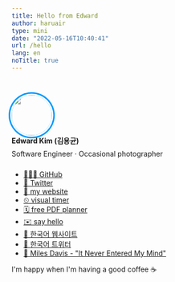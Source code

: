 ```yaml
---
title: Hello from Edward
author: haruair
type: mini
date: "2022-05-16T10:40:41"
url: /hello
lang: en
noTitle: true
---
```


<div class="mini">
<img src="https://pbs.twimg.com/profile_images/1437261659484016643/yFdsUPtX_400x400.jpg" style="width: 80px; border-radius: 100%; box-shadow: 0 0 0px 3px #fff, 0 0 0px 6px #019aff; margin-top: 2rem;" />
<div style="margin-bottom: 1.5rem;">
<strong style="display: block; margin-bottom: 0.5rem;">Edward Kim (김용균)</strong>Software Engineer · Occasional photographer
</div>

- [🧑🏻‍💻 GitHub](https://github.com/edykim/)
- [💬 Twitter](https://twitter.com/itsedykim/)
- [📝 my website](https://edykim.com/)
- [⏲ visual timer](https://apps.apple.com/app/id1458639178)
- [🗓 free PDF planner](https://note.edykim.com/)
- [✉️ say hello](https://github.com/edykim/edykim.com/issues/new/)
- [📝 한국어 웹사이트](https://edykim.com/ko/)
- [💬 한국어 트위터](https://twitter.com/haruair/)
- [🎵 Miles Davis - "It Never Entered My Mind"](https://www.youtube.com/watch?v=AJOVf0DH4x4)

I'm happy when I'm having a good coffee ☕️

<style>@media screen and (max-width: 620px) {.mini, .mini * {text-align: center !important;} ul {list-style: none; padding: 0;} }</style>

